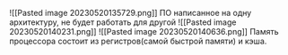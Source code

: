 ![[Pasted image 20230520135729.png]]
ПО написанное на одну архитектуру, не будет работать для другой
![[Pasted image 20230520140231.png]]
![[Pasted image 20230520140636.png]]
Память процессора состоит из регистров(самой быстрой памяти) и кэша.
